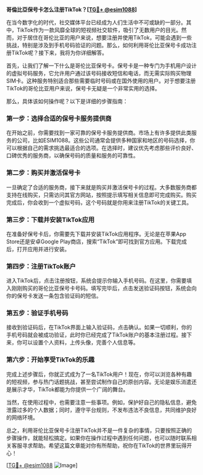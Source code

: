 **哥倫比亞保号卡怎么注册TikTok？[[TG💪+ @esim1088](https://t.me/s/esim1088)]**

在当今数字化的时代，社交媒体平台已经成为人们生活中不可或缺的一部分。其中，TikTok作为一款风靡全球的短视频社交软件，吸引了无数用户的目光。然而，对于居住在哥伦比亚的用户来说，想要注册并使用TikTok，可能会遇到一些挑战，特别是涉及到手机号码验证的问题。那么，如何利用哥伦比亚保号卡成功注册TikTok呢？接下来，我将为你详细解答。

首先，让我们了解一下什么是哥伦比亚保号卡。保号卡是一种专门为手机用户设计的虚拟号码服务，它允许用户通过该号码接收短信和电话，而无需实际购买物理SIM卡。这种服务特别适合那些需要临时号码或在国外使用的用户。对于想要注册TikTok的哥伦比亚用户来说，保号卡无疑是一个非常实用的选择。

那么，具体该如何操作呢？以下是详细的步骤指南：

### 第一步：选择合适的保号卡服务提供商

在开始之前，你需要找到一家可靠的保号卡服务提供商。市场上有许多提供此类服务的公司，比如ESIM1088。这些公司通常会提供多种国家和地区的号码选择，你可以根据自己的需求挑选最适合的选项。在选择时，建议优先考虑那些评价良好、口碑优秀的服务商，以确保号码的质量和服务的可靠性。

### 第二步：购买并激活保号卡

一旦确定了合适的服务商，接下来就是购买并激活保号卡的过程。大多数服务商都支持在线购买，只需访问其官方网站，按照提示填写相关信息即可完成购买。购买完成后，你会收到一个虚拟号码，这个号码就是你用来注册TikTok的关键工具。

### 第三步：下载并安装TikTok应用

在准备好保号卡后，你需要先下载并安装TikTok应用程序。无论是在苹果App Store还是安卓Google Play商店，搜索“TikTok”即可找到官方应用。下载完成后，打开应用并进行安装。

### 第四步：注册TikTok账户

进入TikTok后，点击注册按钮，系统会提示你输入手机号码。在这里，你需要填入刚刚购买的哥伦比亚保号卡号码。填写完毕后，点击发送验证码按钮，系统会向你的保号卡发送一条包含验证码的短信。

### 第五步：验证手机号码

接收到验证码后，在TikTok界面上输入验证码，点击确认。如果一切顺利，你的手机号码就会被成功验证，此时你已经完成了TikTok账户的基本注册过程。接下来，你可以设置个人资料，上传头像，完善个人信息等。

### 第六步：开始享受TikTok的乐趣

完成上述步骤后，你就正式成为了一名TikTok用户！现在，你可以浏览各种有趣的短视频，参与热门话题挑战，甚至尝试制作自己的原创内容。无论是娱乐消遣还是展示才华，TikTok都能为你提供一个广阔的舞台。

当然，在使用过程中，也需要注意一些事项。例如，保护好自己的隐私信息，避免泄露过多的个人数据；同时，遵守平台规则，不发布违法不良信息，共同维护良好的网络环境。

总之，利用哥伦比亚保号卡注册TikTok并不是一件复杂的事情，只要按照正确的步骤操作，就能轻松搞定。如果你在操作过程中遇到任何问题，也可以随时联系相关客服寻求帮助。希望这篇文章能对你有所帮助，祝你在TikTok的世界里玩得开心！

[[TG💪+ @esim1088](https://t.me/s/esim1088) ![Image](https://i.postimg.cc/4NQfJmqS/Snipaste-2025-05-13-00-14-12.png)]